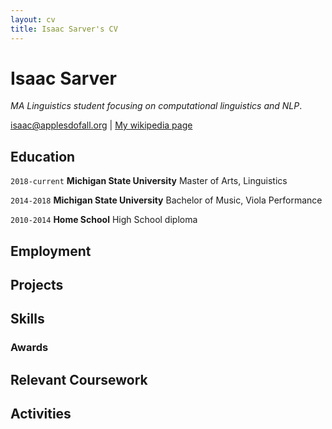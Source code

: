 ```yaml
---
layout: cv
title: Isaac Sarver's CV
---
```

# Isaac Sarver
*MA Linguistics student focusing on computational linguistics and NLP*.

<div id="webaddress">
<a href="isaac@applesdofall.org">isaac@applesdofall.org</a>
| <a href="http://en.wikipedia.org/wiki/Isaac_Newton">My wikipedia page</a>
</div>


## Education

`2018-current`
__Michigan State University__
Master of Arts,  Linguistics

`2014-2018`
__Michigan State University__
Bachelor of Music, Viola Performance

`2010-2014`
__Home School__
High School diploma


## Employment


## Projects

## Skills


### Awards


## Relevant Coursework


## Activities

<!-- ### Footer

Last updated: May 2013 -->


